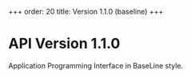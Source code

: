 +++
order: 20
title: Version 1.1.0 (baseline)
+++

# API Version 1.1.0

Application Programming Interface in BaseLine style.

